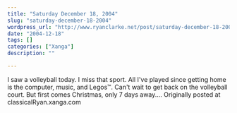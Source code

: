 ```yaml
---
title: "Saturday December 18, 2004"
slug: "saturday-december-18-2004"
wordpress_url: "http://www.ryanclarke.net/post/saturday-december-18-2004/"
date: "2004-12-18"
tags: []
categories: ["Xanga"]
description: ""

---
```


I saw a volleyball today. I miss that sport. All I've played since getting home is the computer, music, and Legos™. Can't wait to get back on the volleyball court. But first comes Christmas, only 7 days away....
Originally posted at classicalRyan.xanga.com

